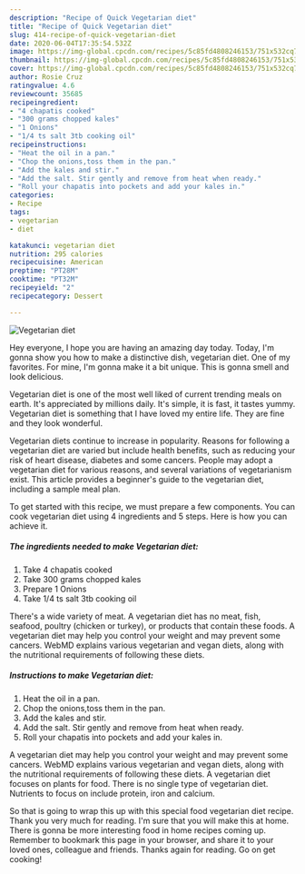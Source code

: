 ```yaml
---
description: "Recipe of Quick Vegetarian diet"
title: "Recipe of Quick Vegetarian diet"
slug: 414-recipe-of-quick-vegetarian-diet
date: 2020-06-04T17:35:54.532Z
image: https://img-global.cpcdn.com/recipes/5c85fd4808246153/751x532cq70/vegetarian-diet-recipe-main-photo.jpg
thumbnail: https://img-global.cpcdn.com/recipes/5c85fd4808246153/751x532cq70/vegetarian-diet-recipe-main-photo.jpg
cover: https://img-global.cpcdn.com/recipes/5c85fd4808246153/751x532cq70/vegetarian-diet-recipe-main-photo.jpg
author: Rosie Cruz
ratingvalue: 4.6
reviewcount: 35685
recipeingredient:
- "4 chapatis cooked"
- "300 grams chopped kales"
- "1 Onions"
- "1/4 ts salt 3tb cooking oil"
recipeinstructions:
- "Heat the oil in a pan."
- "Chop the onions,toss them in the pan."
- "Add the kales and stir."
- "Add the salt. Stir gently and remove from heat when ready."
- "Roll your chapatis into pockets and add your kales in."
categories:
- Recipe
tags:
- vegetarian
- diet

katakunci: vegetarian diet 
nutrition: 295 calories
recipecuisine: American
preptime: "PT28M"
cooktime: "PT32M"
recipeyield: "2"
recipecategory: Dessert

---
```



![Vegetarian diet](https://img-global.cpcdn.com/recipes/5c85fd4808246153/751x532cq70/vegetarian-diet-recipe-main-photo.jpg)

Hey everyone, I hope you are having an amazing day today. Today, I'm gonna show you how to make a distinctive dish, vegetarian diet. One of my favorites. For mine, I'm gonna make it a bit unique. This is gonna smell and look delicious.

Vegetarian diet is one of the most well liked of current trending meals on earth. It's appreciated by millions daily. It's simple, it is fast, it tastes yummy. Vegetarian diet is something that I have loved my entire life. They are fine and they look wonderful.

Vegetarian diets continue to increase in popularity. Reasons for following a vegetarian diet are varied but include health benefits, such as reducing your risk of heart disease, diabetes and some cancers. People may adopt a vegetarian diet for various reasons, and several variations of vegetarianism exist. This article provides a beginner&#39;s guide to the vegetarian diet, including a sample meal plan.


To get started with this recipe, we must prepare a few components. You can cook vegetarian diet using 4 ingredients and 5 steps. Here is how you can achieve it.

<!--inarticleads1-->

##### The ingredients needed to make Vegetarian diet:

1. Take 4 chapatis cooked
1. Take 300 grams chopped kales
1. Prepare 1 Onions
1. Take 1/4 ts salt 3tb cooking oil


There&#39;s a wide variety of meat. A vegetarian diet has no meat, fish, seafood, poultry (chicken or turkey), or products that contain these foods. A vegetarian diet may help you control your weight and may prevent some cancers. WebMD explains various vegetarian and vegan diets, along with the nutritional requirements of following these diets. 

<!--inarticleads2-->

##### Instructions to make Vegetarian diet:

1. Heat the oil in a pan.
1. Chop the onions,toss them in the pan.
1. Add the kales and stir.
1. Add the salt. Stir gently and remove from heat when ready.
1. Roll your chapatis into pockets and add your kales in.


A vegetarian diet may help you control your weight and may prevent some cancers. WebMD explains various vegetarian and vegan diets, along with the nutritional requirements of following these diets. A vegetarian diet focuses on plants for food. There is no single type of vegetarian diet. Nutrients to focus on include protein, iron and calcium. 

So that is going to wrap this up with this special food vegetarian diet recipe. Thank you very much for reading. I'm sure that you will make this at home. There is gonna be more interesting food in home recipes coming up. Remember to bookmark this page in your browser, and share it to your loved ones, colleague and friends. Thanks again for reading. Go on get cooking!

